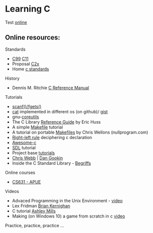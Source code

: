 # Learning C

Test [online](https://taas.trust-in-soft.com/tsnippet/#)

## Online resources:

Standards

* [C99](http://www.open-std.org/jtc1/sc22/wg14/www/docs/n1256.pdf) [C11](http://open-std.org/jtc1/sc22/wg14/www/docs/n1570.pdf)
* Proposal [C2x](http://www.open-std.org/jtc1/sc22/wg14/www/docs/n2429.pdf)
* Home [c standards](http://open-std.org/jtc1/sc22/wg14/)

History

* Dennis M. Ritchie [C Reference Manual](https://www.bell-labs.com/usr/dmr/www/cman.pdf)

Tutorials

* [scanf()/fgets()](http://sekrit.de/webdocs/c/beginners-guide-away-from-scanf.html)
* [cat](https://github.com/pete/cats) implemented in different os (on github)/ [gist](https://gist.github.com/pete/665971)
* gnu-[coreutils](https://github.com/coreutils/coreutils/tree/master/src)
* The C Library [Reference Guide](http://www.fortran-2000.com/ArnaudRecipes/Cstd/) by Eric Huss
* A simple [Makefile](https://cs.colby.edu/maxwell/courses/tutorials/maketutor/) tutorial
* A tutorial on portable [Makefiles](https://nullprogram.com/blog/2017/08/20/) by Chris Wellons (nullprogram.com)
* [Right-left rule](http://cseweb.ucsd.edu/~ricko/rt_lt.rule.html) deciphering c declaration
* [Awesome-c](https://github.com/kozross/awesome-c)
* [SDL](https://www.parallelrealities.co.uk/) tutorial
* Project base [tutorials](https://github.com/rby90/project-based-tutorials-in-c)
* [Chris Webb](https://www.codedrome.com/) | [Dan Gookin](https://c-for-dummies.com/)
* Inside the C Standard Library - [Begriffs](https://begriffs.com/posts/2019-01-19-inside-c-standard-lib.html)

Online courses

* [CS631 - APUE](https://stevens.netmeister.org/631/) 

Videos

* Advaced Programming in the Unix Environment - [video](https://www.youtube.com/channel/UC7-CyoYfsrVI-dsuHRQx0IQ)
* Lex Fridman [Brian Kernighan](https://www.youtube.com/watch?v=O9upVbGSBFo)
* C tutorial [Ashley Mills](https://www.youtube.com/watch?v=UILNmv2kFMc&list=PLCNJWVn9MJuPtPyljb-hewNfwEGES2oIW)
* Making (on Windows 10) a game from scratch in c [video](https://www.youtube.com/watch?v=3zFFrBSdBvA)


Practice, practice, practice ...


